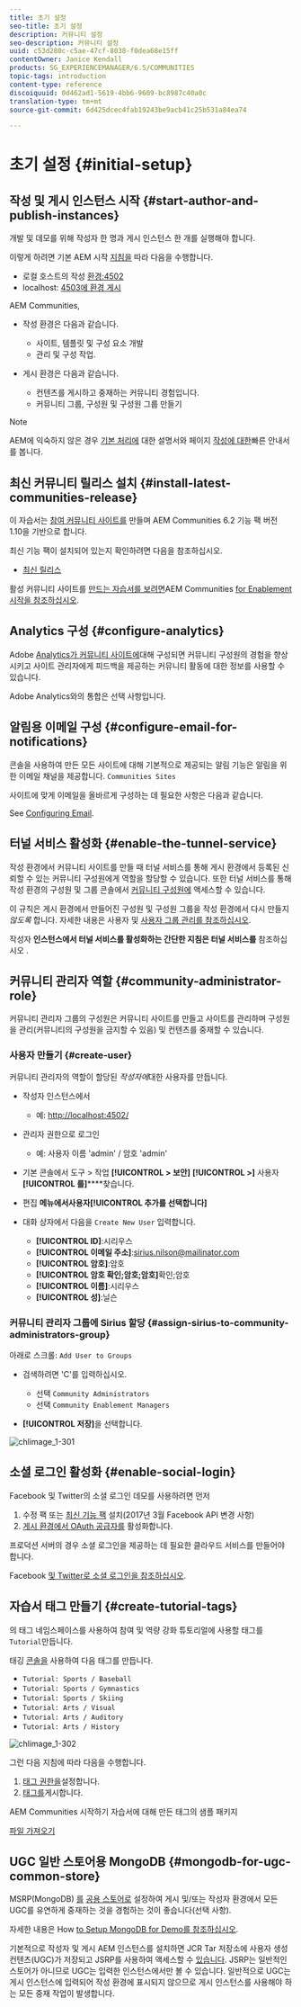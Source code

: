 ```yaml
---
title: 초기 설정
seo-title: 초기 설정
description: 커뮤니티 설정
seo-description: 커뮤니티 설정
uuid: c53d280c-c5ae-47cf-8038-f0dea68e15ff
contentOwner: Janice Kendall
products: SG_EXPERIENCEMANAGER/6.5/COMMUNITIES
topic-tags: introduction
content-type: reference
discoiquuid: 0d462ad1-5619-4bb6-9609-bc8987c40a0c
translation-type: tm+mt
source-git-commit: 6d425dcec4fab19243be9acb41c25b531a84ea74

---
```



# 초기 설정 {#initial-setup}

## 작성 및 게시 인스턴스 시작 {#start-author-and-publish-instances}

개발 및 데모를 위해 작성자 한 명과 게시 인스턴스 한 개를 실행해야 합니다.

이렇게 하려면 기본 AEM 시작 [지침을](../../help/sites-deploying/deploy.md#getting-started) 따라 다음을 수행합니다.

* 로컬 호스트의 작성 [환경:4502](http://localhost:4502/)
* localhost: [4503에 환경 게시](http://localhost:4503/)

AEM Communities,

* 작성 환경은 다음과 같습니다.

   * 사이트, 템플릿 및 구성 요소 개발
   * 관리 및 구성 작업.

* 게시 환경은 다음과 같습니다.

   * 컨텐츠를 게시하고 중재하는 커뮤니티 경험입니다.
   * 커뮤니티 그룹, 구성원 및 구성원 그룹 만들기

>[!NOTE]
>
>AEM에 익숙하지 않은 경우 [기본 처리에](../../help/sites-authoring/basic-handling.md) 대한 설명서와 페이지 [작성에 대한](../../help/sites-authoring/qg-page-authoring.md)빠른 안내서를 봅니다.


## 최신 커뮤니티 릴리스 설치 {#install-latest-communities-release}

이 자습서는 [참여 커뮤니티 사이트를](overview.md#engagement-community) 만들며 AEM Communities 6.2 기능 팩 버전 1.10을 기반으로 합니다.

최신 기능 팩이 설치되어 있는지 확인하려면 다음을 참조하십시오.

* [최신 릴리스](deploy-communities.md#latest-releases)

활성 커뮤니티 사이트를 [만드는 자습서를 보려면](overview.md#enablement-community)AEM Communities [for Enablement 시작을 참조하십시오](getting-started-enablement.md).

## Analytics 구성 {#configure-analytics}

Adobe [Analytics가 커뮤니티 사이트에](analytics.md)대해 구성되면 커뮤니티 구성원의 경험을 향상시키고 사이트 관리자에게 피드백을 제공하는 커뮤니티 활동에 대한 정보를 사용할 수 있습니다.

Adobe Analytics와의 통합은 선택 사항입니다.

## 알림용 이메일 구성 {#configure-email-for-notifications}

콘솔을 사용하여 만든 모든 사이트에 대해 기본적으로 제공되는 알림 기능은 알림을 위한 이메일 채널을 제공합니다. `Communities Sites`

사이트에 맞게 이메일을 올바르게 구성하는 데 필요한 사항은 다음과 같습니다.

See [Configuring Email](email.md).

## 터널 서비스 활성화 {#enable-the-tunnel-service}

작성 환경에서 커뮤니티 사이트를 만들 때 터널 서비스를 통해 게시 환경에서 등록된 신뢰할 수 있는 커뮤니티 구성원에게 역할을 할당할 수 있습니다. 또한 터널 서비스를 통해 작성 환경의 구성원 및 그룹 콘솔에서 [커뮤니티 구성원에](members.md) 액세스할 수 있습니다.

이 규칙은 게시 환경에서 만들어진 구성원 및 구성원 그룹을 작성 환경에서 다시 만들지 *않도록* 합니다. 자세한 내용은 사용자 및 [사용자 그룹 관리를 참조하십시오](users.md).

작성자 **인스턴스에서 터널 서비스를 활성화하는 간단한 지침은 터널 서비스를** 참조하십시오 [](deploy-communities.md#tunnel-service-on-author).

## 커뮤니티 관리자 역할 {#community-administrator-role}

커뮤니티 관리자 그룹의 구성원은 커뮤니티 사이트를 만들고 사이트를 관리하며 구성원을 관리(커뮤니티의 구성원을 금지할 수 있음) 및 컨텐츠를 중재할 수 있습니다.

### 사용자 만들기 {#create-user}

커뮤니티 관리자의 역할이 할당된 *작성자에*&#x200B;대한 사용자를 만듭니다.

* 작성자 인스턴스에서

   * 예: [http://localhost:4502/](http://localhost:4503/)

* 관리자 권한으로 로그인

   * 예: 사용자 이름 &#39;admin&#39; / 암호 &#39;admin&#39;

* 기본 콘솔에서 도구 > 작업 **[!UICONTROL > 보안]** **[!UICONTROL >]** 사용자 **[!UICONTROL 를]******&#x200B;찾습니다.
* 편집 **메뉴에서&#x200B;**사용자**[!UICONTROL 추가를 선택합니다&#x200B;]**

* 대화 상자에서 다음을 `Create New User` 입력합니다.

   * **[!UICONTROL ID]**:시리우스
   * **[!UICONTROL 이메일 주소]**:sirius.nilson@mailinator.com
   * **[!UICONTROL 암호]**:암호
   * **[!UICONTROL 암호 확인;암호;암호]**&#x200B;확인;암호
   * **[!UICONTROL 이름]**:시리우스
   * **[!UICONTROL 성]**:닐슨

### 커뮤니티 관리자 그룹에 Sirius 할당 {#assign-sirius-to-community-administrators-group}

아래로 스크롤: `Add User to Groups`

* 검색하려면 &#39;C&#39;를 입력하십시오.

   * 선택 `Community Administrators`
   * 선택 `Community Enablement Managers`

* **[!UICONTROL 저장]**&#x200B;을 선택합니다.

![chlimage_1-301](assets/chlimage_1-301.png)

## 소셜 로그인 활성화 {#enable-social-login}

Facebook 및 Twitter의 소셜 로그인 데모를 사용하려면 먼저

1. 수정 팩 또는 [최신 기능 팩](deploy-communities.md#latestfeaturepack) 설치(2017년 3월 Facebook API 변경 사항)
1. [게시 환경에서 OAuth 공급자를](social-login.md#adobe-granite-oauth-authentication-handler) 활성화합니다.

프로덕션 서버의 경우 소셜 로그인을 제공하는 데 필요한 클라우드 서비스를 만들어야 합니다.

Facebook [및 Twitter로 소셜 로그인을 참조하십시오](social-login.md).

## 자습서 태그 만들기 {#create-tutorial-tags}

의 태그 네임스페이스를 사용하여 참여 및 역량 강화 튜토리얼에 사용할 태그를 `Tutorial`만듭니다.

태깅 [콘솔을](../../help/sites-administering/tags.md#tagging-console) 사용하여 다음 태그를 만듭니다.

* `Tutorial: Sports / Baseball`
* `Tutorial: Sports / Gymnastics`
* `Tutorial: Sports / Skiing`
* `Tutorial: Arts / Visual`
* `Tutorial: Arts / Auditory`
* `Tutorial: Arts / History`

![chlimage_1-302](assets/chlimage_1-302.png)

그런 다음 지침에 따라 다음을 수행합니다.

1. [태그 권한을](../../help/sites-administering/tags.md#setting-tag-permissions)설정합니다.
1. [태그를](../../help/sites-administering/tags.md#publishing-tags)게시합니다.

AEM Communities 시작하기 자습서에 대해 만든 태그의 샘플 패키지

[파일 가져오기](assets/tutorial_tags-v63.zip)

## UGC 일반 스토어용 MongoDB {#mongodb-for-ugc-common-store}

MSRP(MongoDB) [를](msrp.md) [공용 스토어로](working-with-srp.md) 설정하여 게시 및/또는 작성자 환경에서 모든 UGC를 유연하게 중재하는 것을 경험하는 것이 좋습니다(선택 사항).

자세한 내용은 How [to Setup MongoDB for Demo를 참조하십시오](demo-mongo.md).

기본적으로 작성자 및 게시 AEM 인스턴스를 설치하면 JCR Tar 저장소에 [](../../help/sites-deploying/platform.md) 사용자 생성 컨텐츠(UGC)가 저장되고 JSRP를 사용하여 액세스할 수 [있습니다](jsrp.md). JSRP는 일반적인 스토어가 아니므로 UGC는 입력한 인스턴스에서만 볼 수 있습니다. 일반적으로 UGC는 게시 인스턴스에 입력되어 작성 환경에 표시되지 않으므로 게시 인스턴스를 사용해야 하는 모든 중재 작업이 발생합니다.